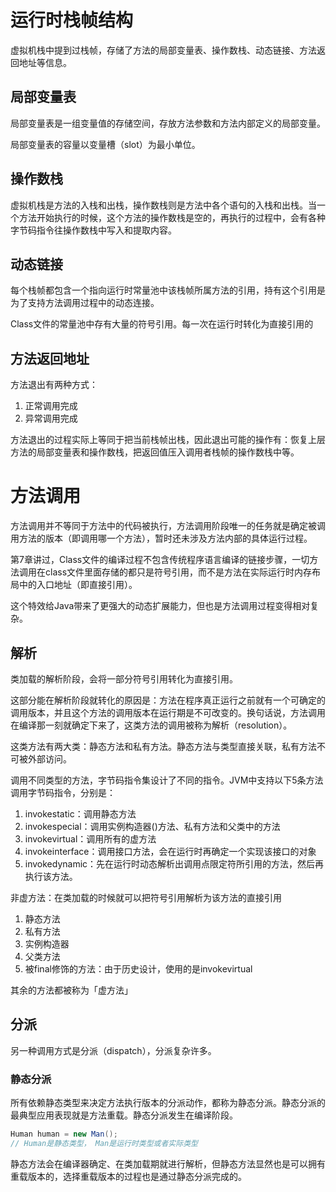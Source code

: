 # 运行时栈帧结构

虚拟机栈中提到过栈帧，存储了方法的局部变量表、操作数栈、动态链接、方法返回地址等信息。


## 局部变量表

局部变量表是一组变量值的存储空间，存放方法参数和方法内部定义的局部变量。

局部变量表的容量以变量槽（slot）为最小单位。


## 操作数栈

虚拟机栈是方法的入栈和出栈，操作数栈则是方法中各个语句的入栈和出栈。当一个方法开始执行的时候，这个方法的操作数栈是空的，再执行的过程中，会有各种字节码指令往操作数栈中写入和提取内容。

## 动态链接

每个栈帧都包含一个指向运行时常量池中该栈帧所属方法的引用，持有这个引用是为了支持方法调用过程中的动态连接。

Class文件的常量池中存有大量的符号引用。每一次在运行时转化为直接引用的

## 方法返回地址

方法退出有两种方式：

1. 正常调用完成
2. 异常调用完成

方法退出的过程实际上等同于把当前栈帧出栈，因此退出可能的操作有：恢复上层方法的局部变量表和操作数栈，把返回值压入调用者栈帧的操作数栈中等。

# 方法调用

方法调用并不等同于方法中的代码被执行，方法调用阶段唯一的任务就是确定被调用方法的版本（即调用哪一个方法），暂时还未涉及方法内部的具体运行过程。

第7章讲过，Class文件的编译过程不包含传统程序语言编译的链接步骤，一切方法调用在class文件里面存储的都只是符号引用，而不是方法在实际运行时内存布局中的入口地址（即直接引用）。

这个特效给Java带来了更强大的动态扩展能力，但也是方法调用过程变得相对复杂。

## 解析

类加载的解析阶段，会将一部分符号引用转化为直接引用。

这部分能在解析阶段就转化的原因是：方法在程序真正运行之前就有一个可确定的调用版本，并且这个方法的调用版本在运行期是不可改变的。换句话说，方法调用在编译那一刻就确定下来了，这类方法的调用被称为解析（resolution）。

这类方法有两大类：静态方法和私有方法。静态方法与类型直接关联，私有方法不可被外部访问。

调用不同类型的方法，字节码指令集设计了不同的指令。JVM中支持以下5条方法调用字节码指令，分别是：

1. invokestatic：调用静态方法
2. invokespecial：调用实例构造器<init>()方法、私有方法和父类中的方法
3. invokevirtual：调用所有的虚方法
4. invokeinterface：调用接口方法，会在运行时再确定一个实现该接口的对象
5. invokedynamic：先在运行时动态解析出调用点限定符所引用的方法，然后再执行该方法。



非虚方法：在类加载的时候就可以把符号引用解析为该方法的直接引用

1. 静态方法
2. 私有方法
3. 实例构造器
4. 父类方法
5. 被final修饰的方法：由于历史设计，使用的是invokevirtual

其余的方法都被称为「虚方法」

## 分派

另一种调用方式是分派（dispatch），分派复杂许多。

### 静态分派

所有依赖静态类型来决定方法执行版本的分派动作，都称为静态分派。静态分派的最典型应用表现就是方法重载。静态分派发生在编译阶段。

```java
Human human = new Man();
// Human是静态类型， Man是运行时类型或者实际类型
```

静态方法会在编译器确定、在类加载期就进行解析，但静态方法显然也是可以拥有重载版本的，选择重载版本的过程也是通过静态分派完成的。
